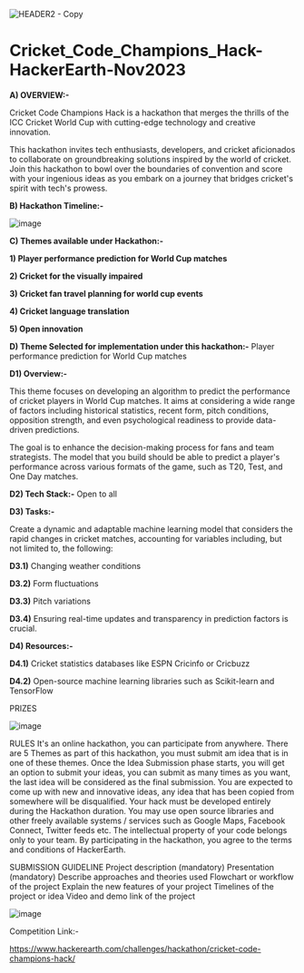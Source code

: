![HEADER2 - Copy](https://github.com/aniiketbarphe/Cricket_Code_Champions_Hack-HackerEarth-Nov2023/assets/84449238/fa497a41-8ad1-4471-b575-cd7e5f05d10a)

# Cricket_Code_Champions_Hack-HackerEarth-Nov2023

**A) OVERVIEW:-**

Cricket Code Champions Hack is a hackathon that merges the thrills of the ICC Cricket World Cup with cutting-edge technology and creative innovation.

This hackathon invites tech enthusiasts, developers, and cricket aficionados to collaborate on groundbreaking solutions inspired by the world of cricket. Join this hackathon to bowl over the boundaries of convention and score with your ingenious ideas as you embark on a journey that bridges cricket's spirit with tech's prowess.

**B) Hackathon Timeline:-**

![image](https://github.com/aniiketbarphe/Cricket_Code_Champions_Hack-HackerEarth-Nov2023/assets/84449238/c3aba876-114e-470e-9339-42b8f0ab1975)


**C) Themes available under Hackathon:-**

**1) Player performance prediction for World Cup matches**

**2) Cricket for the visually impaired**

**3) Cricket fan travel planning for world cup events**

**4) Cricket language translation**

**5) Open innovation**

**D) Theme Selected for implementation under this hackathon:-**  Player performance prediction for World Cup matches

**D1) Overview:-** 

This theme focuses on developing an algorithm to predict the performance of cricket players in World Cup matches. It aims at considering a wide range of factors including historical statistics, recent form, pitch conditions, opposition strength, and even psychological readiness to provide data-driven predictions.

The goal is to enhance the decision-making process for fans and team strategists. The model that you build should be able to predict a player's performance across various formats of the game, such as T20, Test, and One Day matches.

**D2) Tech Stack:-** Open to all

**D3) Tasks:-**

Create a dynamic and adaptable machine learning model that considers the rapid changes in cricket matches, accounting for variables including, but not limited to, the following:

**D3.1)** Changing weather conditions

**D3.2)** Form fluctuations

**D3.3)** Pitch variations

**D3.4)** Ensuring real-time updates and transparency in prediction factors is crucial.

**D4) Resources:-**

**D4.1)** Cricket statistics databases like ESPN Cricinfo or Cricbuzz

**D4.2)** Open-source machine learning libraries such as Scikit-learn and TensorFlow

PRIZES

![image](https://github.com/aniiketbarphe/Cricket_Code_Champions_Hack-HackerEarth-Nov2023/assets/84449238/045048bc-e8cb-4959-8c8a-87f579cc207b)

RULES
It's an online hackathon, you can participate from anywhere.
There are 5 Themes as part of this hackathon, you must submit am idea that is in one of these themes.
Once the Idea Submission phase starts, you will get an option to submit your ideas, you can submit as many times as you want, the last idea will be considered as the final submission.
You are expected to come up with new and innovative ideas, any idea that has been copied from somewhere will be disqualified.
Your hack must be developed entirely during the Hackathon duration. You may use open source libraries and other freely available systems / services such as Google Maps, Facebook Connect, Twitter feeds etc.
The intellectual property of your code belongs only to your team.
By participating in the hackathon, you agree to the terms and conditions of HackerEarth.

SUBMISSION GUIDELINE
Project description (mandatory)
Presentation (mandatory) 
Describe approaches and theories used
Flowchart or workflow of the project
Explain the new features of your project
Timelines of the project or idea
Video and demo link of the project

![image](https://github.com/aniiketbarphe/Cricket_Code_Champions_Hack-HackerEarth-Nov2023/assets/84449238/0bde271e-e016-46bf-a64d-4b1a8fd7ef16)

Competition Link:-

https://www.hackerearth.com/challenges/hackathon/cricket-code-champions-hack/


